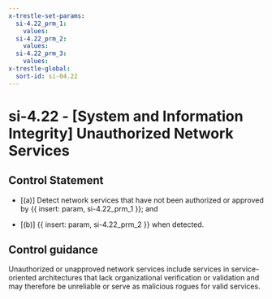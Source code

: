 ```yaml
---
x-trestle-set-params:
  si-4.22_prm_1:
    values:
  si-4.22_prm_2:
    values:
  si-4.22_prm_3:
    values:
x-trestle-global:
  sort-id: si-04.22
---
```


# si-4.22 - \[System and Information Integrity\] Unauthorized Network Services

## Control Statement

- \[(a)\] Detect network services that have not been authorized or approved by {{ insert: param, si-4.22_prm_1 }}; and

- \[(b)\] {{ insert: param, si-4.22_prm_2 }} when detected.

## Control guidance

Unauthorized or unapproved network services include services in service-oriented architectures that lack organizational verification or validation and may therefore be unreliable or serve as malicious rogues for valid services.
